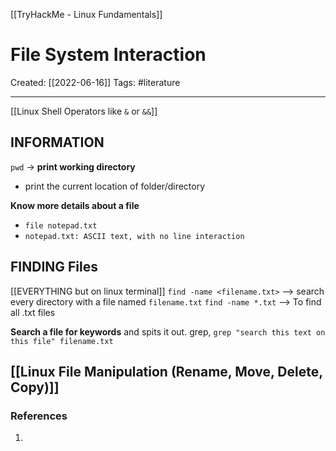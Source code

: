 [[TryHackMe - Linux Fundamentals]]

# File System Interaction
Created:  [[2022-06-16]]
Tags: #literature  

---
[[Linux Shell Operators like `&` or `&&`]]
## INFORMATION
`pwd` -> **print working directory**
- print the current location of folder/directory

**Know more details about a file**
- `file notepad.txt`
- `notepad.txt: ASCII text, with no line interaction` 


## FINDING Files
[[EVERYTHING but on linux terminal]]
`find -name <filename.txt>` --> search every directory with a file named `filename.txt`
`find -name *.txt` --> To find all .txt files

**Search a file for keywords** and spits it out.
grep, 
`grep "search this text on this file" filename.txt`


## [[Linux File Manipulation (Rename, Move, Delete, Copy)]]






















### References
1. 